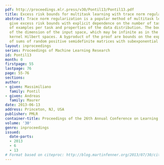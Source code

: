 ```yaml
---
pdf: http://proceedings.mlr.press/v30/Pontil13/Pontil13.pdf
title: Excess risk bounds for multitask learning with trace norm regularization
abstract: Trace norm regularization is a popular method of multitask learning. We
  give excess risk bounds with explicit dependence on the number of tasks, the number
  of examples per task and properties of the data distribution. The bounds are independent
  of the dimension of the input space, which may be infinite as in the case of reproducing
  kernel Hilbert spaces. A byproduct of the proof are bounds on the expected norm
  of sums of random positive semidefinite matrices with subexponential moments.
layout: inproceedings
series: Proceedings of Machine Learning Research
id: Pontil13
month: 0
firstpage: 55
lastpage: 76
page: 55-76
sections: 
author:
- given: Massimiliano
  family: Pontil
- given: Andreas
  family: Maurer
date: 2013-06-13
address: Princeton, NJ, USA
publisher: PMLR
container-title: Proceedings of the 26th Annual Conference on Learning Theory
volume: '30'
genre: inproceedings
issued:
  date-parts:
  - 2013
  - 6
  - 13
# Format based on citeproc: http://blog.martinfenner.org/2013/07/30/citeproc-yaml-for-bibliographies/
---
```

